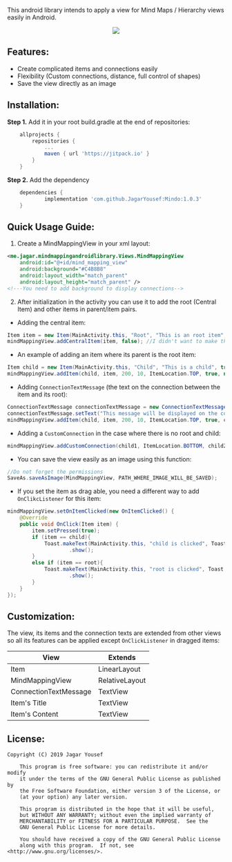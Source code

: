 This android library intends to apply a view for Mind Maps / Hierarchy views easily in Android.

<center><img src="https://user-images.githubusercontent.com/41321155/58769543-b3df3980-85b0-11e9-84d5-4815636677e5.png"></img></center>

## Features: 

- Create complicated items and connections easily
- Flexibility (Custom connections, distance, full control of shapes)
- Save the view directly as an image



## Installation:

**Step 1.** Add it in your root build.gradle at the end of repositories:

```groovy
	allprojects {
		repositories {
			...
			maven { url 'https://jitpack.io' }
		}
	}
```

**Step 2.** Add the dependency

```groovy
	dependencies {
	        implementation 'com.github.JagarYousef:Mindo:1.0.3'
	}
```



## Quick Usage Guide:

1. Create a MindMappingView in your xml layout: 

```xml
<me.jagar.mindmappingandroidlibrary.Views.MindMappingView
    android:id="@+id/mind_mapping_view"
    android:background="#C4B8B8"
    android:layout_width="match_parent"
    android:layout_height="match_parent" />
<!---You need to add background to display connections-->
```

2. After initialization in the activity you can use it to add the root (Central Item) and other items  in parent/item pairs.



- Adding the central item: 

```java
Item item = new Item(MainActivity.this, "Root", "This is an root item", true);
mindMappingView.addCentralItem(item, false); //I didn't want to make the root drag able
```



- An example of adding an item where its parent is the root item:

```java
Item child = new Item(MainActivity.this, "Child", "This is a child", true);
mindMappingView.addItem(child, item, 200, 10, ItemLocation.TOP, true, null); //It will be drag able but there will not be a text on the connection between the root and the child
```



- Adding `ConnectionTextMessage` (the text on the connection between the item and its root):

```java
ConnectionTextMessage connectionTextMessage = new ConnectionTextMessage(MainActivity.this);
connectionTextMessage.setText("This message will be displayed on the connection between Child and Root");
mindMappingView.addItem(child, item, 200, 10, ItemLocation.TOP, true, connectionTextMessage); //It will be drag able and there will be a text on the connection between the root and the child
```



- Adding a `CustomConnection` in the case where there is no root and child: 

```java
mindMappingView.addCustomConnection(child1, ItemLocation.BOTTOM, child2, ItemLocation.RIGHT, connectionTextMessage,  5,"#000000", 10, 15);
```



- You can save the view easily as an image using this function: 

```java
//Do not forget the permissions
SaveAs.saveAsImage(MindMappingView, PATH_WHERE_IMAGE_WILL_BE_SAVED);
```



- If you set the item as drag able, you need a different way to add `OnClikcListener` for this item: 

```java
mindMappingView.setOnItemClicked(new OnItemClicked() {
    @Override
    public void OnClick(Item item) {
        item.setPressed(true);
        if (item == child){
            Toast.makeText(MainActivity.this, "child is clicked", Toast.LENGTH_LONG)
                    .show();
        }
        else if (item == root){
            Toast.makeText(MainActivity.this, "root is clicked", Toast.LENGTH_LONG)
                    .show();
        }
    }
});
```



## Customization:

The view, its items and the connection texts are extended from other views so all its features can be applied except `OnClickListener` in dragged items: 

| View                  | Extends        |
|-----------------------|----------------|
| Item                  | LinearLayout   |
| MindMappingView       | RelativeLayout |
| ConnectionTextMessage | TextView       |
| Item's Title          | TextView       |
| Item's Content        | TextView       |



## License:

```
Copyright (C) 2019 Jagar Yousef

    This program is free software: you can redistribute it and/or modify
    it under the terms of the GNU General Public License as published by
    the Free Software Foundation, either version 3 of the License, or
    (at your option) any later version.

    This program is distributed in the hope that it will be useful,
    but WITHOUT ANY WARRANTY; without even the implied warranty of
    MERCHANTABILITY or FITNESS FOR A PARTICULAR PURPOSE.  See the
    GNU General Public License for more details.

    You should have received a copy of the GNU General Public License
    along with this program.  If not, see <http://www.gnu.org/licenses/>.
```
